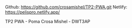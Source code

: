 Github:  https://github.com/crosamishel/TP2-PWA.git
Netlify: https://pelispro.netlify.app/

TP2 PWA - Poma Crosa Mishel - DWT3AP 